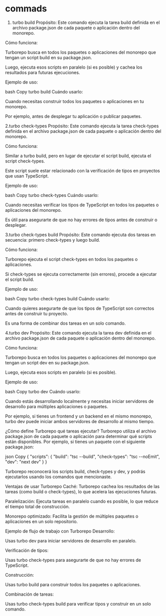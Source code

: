 # commads

1. turbo build
Propósito: Este comando ejecuta la tarea build definida en el archivo package.json de cada paquete o aplicación dentro del monorepo.

Cómo funciona:

Turborepo busca en todos los paquetes o aplicaciones del monorepo que tengan un script build en su package.json.

Luego, ejecuta esos scripts en paralelo (si es posible) y cachea los resultados para futuras ejecuciones.

Ejemplo de uso:

bash
Copy
turbo build
Cuándo usarlo:

Cuando necesitas construir todos los paquetes o aplicaciones en tu monorepo.

Por ejemplo, antes de desplegar tu aplicación o publicar paquetes.

2.turbo check-types
Propósito: Este comando ejecuta la tarea check-types definida en el archivo package.json de cada paquete o aplicación dentro del monorepo.

Cómo funciona:

Similar a turbo build, pero en lugar de ejecutar el script build, ejecuta el script check-types.

Este script suele estar relacionado con la verificación de tipos en proyectos que usan TypeScript.

Ejemplo de uso:

bash
Copy
turbo check-types
Cuándo usarlo:

Cuando necesitas verificar los tipos de TypeScript en todos los paquetes o aplicaciones del monorepo.

Es útil para asegurarte de que no hay errores de tipos antes de construir o desplegar.

3.turbo check-types build
Propósito: Este comando ejecuta dos tareas en secuencia: primero check-types y luego build.

Cómo funciona:

Turborepo ejecuta el script check-types en todos los paquetes o aplicaciones.

Si check-types se ejecuta correctamente (sin errores), procede a ejecutar el script build.

Ejemplo de uso:

bash
Copy
turbo check-types build
Cuándo usarlo:

Cuando quieres asegurarte de que los tipos de TypeScript son correctos antes de construir tu proyecto.

Es una forma de combinar dos tareas en un solo comando.

4.turbo dev
Propósito: Este comando ejecuta la tarea dev definida en el archivo package.json de cada paquete o aplicación dentro del monorepo.

Cómo funciona:

Turborepo busca en todos los paquetes o aplicaciones del monorepo que tengan un script dev en su package.json.

Luego, ejecuta esos scripts en paralelo (si es posible).

Ejemplo de uso:

bash
Copy
turbo dev
Cuándo usarlo:

Cuando estás desarrollando localmente y necesitas iniciar servidores de desarrollo para múltiples aplicaciones o paquetes.

Por ejemplo, si tienes un frontend y un backend en el mismo monorepo, turbo dev puede iniciar ambos servidores de desarrollo al mismo tiempo.

¿Cómo define Turborepo qué tareas ejecutar?
Turborepo utiliza el archivo package.json de cada paquete o aplicación para determinar qué scripts están disponibles. Por ejemplo, si tienes un paquete con el siguiente package.json:

json
Copy
{
  "scripts": {
    "build": "tsc --build",
    "check-types": "tsc --noEmit",
    "dev": "next dev"
  }
}

Turborepo reconocerá los scripts build, check-types y dev, y podrás ejecutarlos usando los comandos que mencionaste.

Ventajas de usar Turborepo
Caché: Turborepo cachea los resultados de las tareas (como build o check-types), lo que acelera las ejecuciones futuras.

Paralelización: Ejecuta tareas en paralelo cuando es posible, lo que reduce el tiempo total de construcción.

Monorepo optimizado: Facilita la gestión de múltiples paquetes o aplicaciones en un solo repositorio.

Ejemplo de flujo de trabajo con Turborepo
Desarrollo:

Usas turbo dev para iniciar servidores de desarrollo en paralelo.

Verificación de tipos:

Usas turbo check-types para asegurarte de que no hay errores de TypeScript.

Construcción:

Usas turbo build para construir todos los paquetes o aplicaciones.

Combinación de tareas:

Usas turbo check-types build para verificar tipos y construir en un solo comando.
